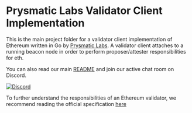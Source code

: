 # Prysmatic Labs Validator Client Implementation

This is the main project folder for a validator client implementation of Ethereum written in Go by [Prysmatic Labs](https://prysmaticlabs.com). A validator client attaches to a running beacon node in order to perform proposer/attester responsibilities for eth.

You can also read our main [README](https://github.com/cyyber/qrysm/blob/master/README.md) and join our active chat room on Discord.

[![Discord](https://user-images.githubusercontent.com/7288322/34471967-1df7808a-efbb-11e7-9088-ed0b04151291.png)](https://discord.gg/CTYGPUJ)

To further understand the responsibilities of an Ethereum validator, we recommend reading the official specification [here](https://github.com/ethereum/consensus-specs/blob/master/specs/phase0/validator.md)
